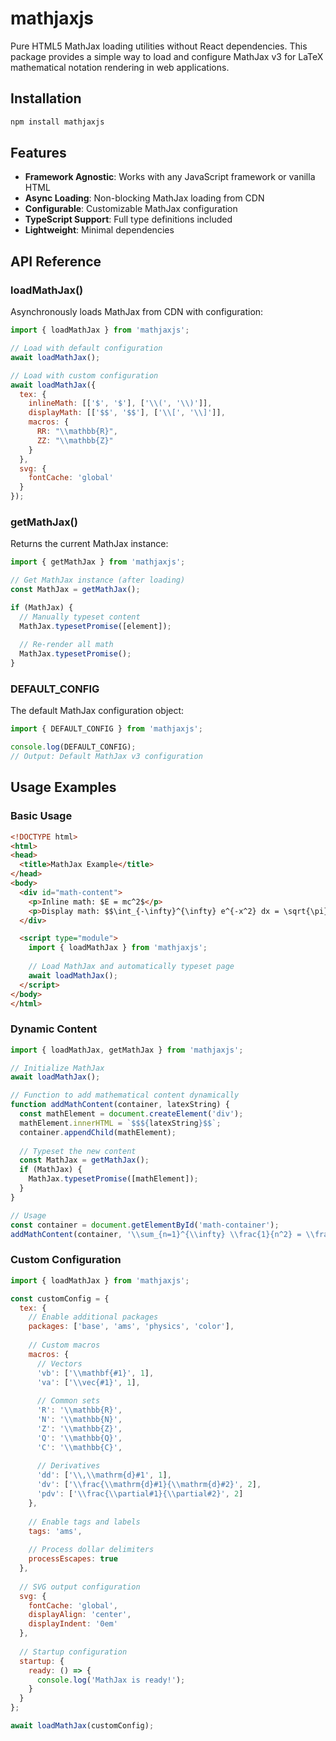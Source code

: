 # mathjaxjs

Pure HTML5 MathJax loading utilities without React dependencies. This package provides a simple way to load and configure MathJax v3 for LaTeX mathematical notation rendering in web applications.

## Installation

```bash
npm install mathjaxjs
```

## Features

- **Framework Agnostic**: Works with any JavaScript framework or vanilla HTML
- **Async Loading**: Non-blocking MathJax loading from CDN
- **Configurable**: Customizable MathJax configuration
- **TypeScript Support**: Full type definitions included
- **Lightweight**: Minimal dependencies

## API Reference

### loadMathJax()

Asynchronously loads MathJax from CDN with configuration:

```javascript
import { loadMathJax } from 'mathjaxjs';

// Load with default configuration
await loadMathJax();

// Load with custom configuration
await loadMathJax({
  tex: {
    inlineMath: [['$', '$'], ['\\(', '\\)']],
    displayMath: [['$$', '$$'], ['\\[', '\\]']],
    macros: {
      RR: "\\mathbb{R}",
      ZZ: "\\mathbb{Z}"
    }
  },
  svg: {
    fontCache: 'global'
  }
});
```

### getMathJax()

Returns the current MathJax instance:

```javascript
import { getMathJax } from 'mathjaxjs';

// Get MathJax instance (after loading)
const MathJax = getMathJax();

if (MathJax) {
  // Manually typeset content
  MathJax.typesetPromise([element]);
  
  // Re-render all math
  MathJax.typesetPromise();
}
```

### DEFAULT_CONFIG

The default MathJax configuration object:

```javascript
import { DEFAULT_CONFIG } from 'mathjaxjs';

console.log(DEFAULT_CONFIG);
// Output: Default MathJax v3 configuration
```

## Usage Examples

### Basic Usage

```html
<!DOCTYPE html>
<html>
<head>
  <title>MathJax Example</title>
</head>
<body>
  <div id="math-content">
    <p>Inline math: $E = mc^2$</p>
    <p>Display math: $$\int_{-\infty}^{\infty} e^{-x^2} dx = \sqrt{\pi}$$</p>
  </div>

  <script type="module">
    import { loadMathJax } from 'mathjaxjs';
    
    // Load MathJax and automatically typeset page
    await loadMathJax();
  </script>
</body>
</html>
```

### Dynamic Content

```javascript
import { loadMathJax, getMathJax } from 'mathjaxjs';

// Initialize MathJax
await loadMathJax();

// Function to add mathematical content dynamically
function addMathContent(container, latexString) {
  const mathElement = document.createElement('div');
  mathElement.innerHTML = `$$${latexString}$$`;
  container.appendChild(mathElement);
  
  // Typeset the new content
  const MathJax = getMathJax();
  if (MathJax) {
    MathJax.typesetPromise([mathElement]);
  }
}

// Usage
const container = document.getElementById('math-container');
addMathContent(container, '\\sum_{n=1}^{\\infty} \\frac{1}{n^2} = \\frac{\\pi^2}{6}');
```

### Custom Configuration

```javascript
import { loadMathJax } from 'mathjaxjs';

const customConfig = {
  tex: {
    // Enable additional packages
    packages: ['base', 'ams', 'physics', 'color'],
    
    // Custom macros
    macros: {
      // Vectors
      'vb': ['\\mathbf{#1}', 1],
      'va': ['\\vec{#1}', 1],
      
      // Common sets
      'R': '\\mathbb{R}',
      'N': '\\mathbb{N}',
      'Z': '\\mathbb{Z}',
      'Q': '\\mathbb{Q}',
      'C': '\\mathbb{C}',
      
      // Derivatives
      'dd': ['\\,\\mathrm{d}#1', 1],
      'dv': ['\\frac{\\mathrm{d}#1}{\\mathrm{d}#2}', 2],
      'pdv': ['\\frac{\\partial#1}{\\partial#2}', 2]
    },
    
    // Enable tags and labels
    tags: 'ams',
    
    // Process dollar delimiters
    processEscapes: true
  },
  
  // SVG output configuration
  svg: {
    fontCache: 'global',
    displayAlign: 'center',
    displayIndent: '0em'
  },
  
  // Startup configuration
  startup: {
    ready: () => {
      console.log('MathJax is ready!');
    }
  }
};

await loadMathJax(customConfig);
```